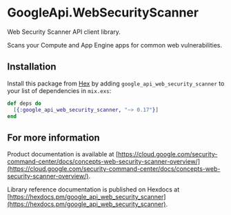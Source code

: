# GoogleApi.WebSecurityScanner

Web Security Scanner API client library.

Scans your Compute and App Engine apps for common web vulnerabilities.

## Installation

Install this package from [Hex](https://hex.pm) by adding
`google_api_web_security_scanner` to your list of dependencies in `mix.exs`:

```elixir
def deps do
  [{:google_api_web_security_scanner, "~> 0.17"}]
end
```

## For more information

Product documentation is available at [https://cloud.google.com/security-command-center/docs/concepts-web-security-scanner-overview/](https://cloud.google.com/security-command-center/docs/concepts-web-security-scanner-overview/).

Library reference documentation is published on Hexdocs at
[https://hexdocs.pm/google_api_web_security_scanner](https://hexdocs.pm/google_api_web_security_scanner).
